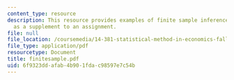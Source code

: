 ```yaml
---
content_type: resource
description: This resource provides examples of finite sample inference beyond normality
  as a supplement to an assignment.
file: null
file_location: /coursemedia/14-381-statistical-method-in-economics-fall-2006/6f9323ddafab4b901fdac98597e7c54b_finitesample.pdf
file_type: application/pdf
resourcetype: Document
title: finitesample.pdf
uid: 6f9323dd-afab-4b90-1fda-c98597e7c54b
---
```

